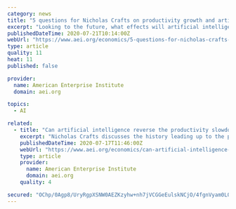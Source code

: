 ```yaml
---
category: news
title: "5 questions for Nicholas Crafts on productivity growth and artificial intelligence"
excerpt: "Looking to the future, what effects will artificial intelligence have on productivity and innovation? Nicholas Crafts recently joined Political Economy to discuss. Nicholas is a professor of economics and economic history at the University of Warwick ..."
publishedDateTime: 2020-07-21T10:14:00Z
webUrl: "https://www.aei.org/economics/5-questions-for-nicholas-crafts-on-productivity-growth-and-artificial-intelligence/"
type: article
quality: 11
heat: 11
published: false

provider:
  name: American Enterprise Institute
  domain: aei.org

topics:
  - AI

related:
  - title: "Can artificial intelligence reverse the productivity slowdown? My long-read Q&A with Nicholas Crafts"
    excerpt: "Nicholas Crafts discusses the history leading up to the post-1960s slowdown in productivity growth and explores the role artificial intelligence could play in reviving growth in the future."
    publishedDateTime: 2020-07-17T11:46:00Z
    webUrl: "https://www.aei.org/economics/can-artificial-intelligence-reverse-the-productivity-slowdown-my-long-read-qa-with-nicholas-crafts/"
    type: article
    provider:
      name: American Enterprise Institute
      domain: aei.org
    quality: 4

secured: "OChp/0Agp8/UryRgpXSNW0AEZKzyhw+nh7jVCGGeEulskNCjO/4fgnVyam0L061CNHQ63zGTVSNfFFTLRmJPwLgRtqmFBKF/QDAXYGPfQHf8St1G+WvvQwbbk3O0bKF94N30dxF0FtsX4NKZ4FASwn0IC9LnNB3ncFn7QLzyNb4sTUrEkUBqqpZDZ5S+vdJmcnD24tsEO/NeQ1bDIoJHADelvSE3Yh5UZHYtSBSg29dFmXpAPMLdn0g6Upv1KnR7FoRqENUzYrq5hSSxQm3ZQ4KhkEHNVylwwmEJXW0Cv8aQxo7hcH8K0CkJSrhAdOCZVVto+LsZQbvTuSdi369g+A==;1uiOgotIuawOc6MwhB/8Dg=="
---
```


